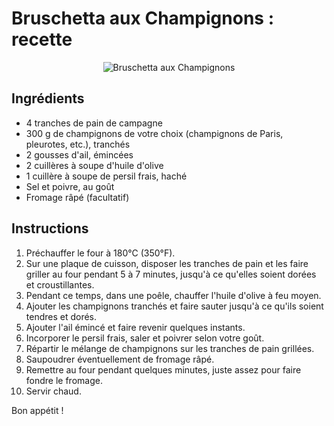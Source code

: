 # Bruschetta aux Champignons : recette

<p align="center">
  <img src="https://www.wijnbeurs.be/media/wysiwyg/Wijnbeurs_NL_BE/WB_WijnSpijs/bruschetta_champignon_recept.jpg?quality=100" alt="Bruschetta aux Champignons">
</p>

## Ingrédients

- 4 tranches de pain de campagne
- 300 g de champignons de votre choix (champignons de Paris, pleurotes, etc.), tranchés
- 2 gousses d'ail, émincées
- 2 cuillères à soupe d'huile d'olive
- 1 cuillère à soupe de persil frais, haché
- Sel et poivre, au goût
- Fromage râpé (facultatif)

## Instructions

1. Préchauffer le four à 180°C (350°F).
2. Sur une plaque de cuisson, disposer les tranches de pain et les faire griller au four pendant 5 à 7 minutes, jusqu'à ce qu'elles soient dorées et croustillantes.
3. Pendant ce temps, dans une poêle, chauffer l'huile d'olive à feu moyen.
4. Ajouter les champignons tranchés et faire sauter jusqu'à ce qu'ils soient tendres et dorés.
5. Ajouter l'ail émincé et faire revenir quelques instants.
6. Incorporer le persil frais, saler et poivrer selon votre goût.
7. Répartir le mélange de champignons sur les tranches de pain grillées.
8. Saupoudrer éventuellement de fromage râpé.
9. Remettre au four pendant quelques minutes, juste assez pour faire fondre le fromage.
10. Servir chaud.

Bon appétit !
